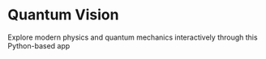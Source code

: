 # Quantum Vision

Explore modern physics and quantum mechanics interactively through this Python-based app


